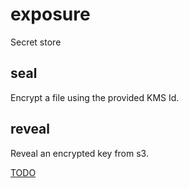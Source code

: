 # exposure

Secret store

## seal

Encrypt a file using the provided KMS Id.

## reveal

Reveal an encrypted key from s3.

[TODO](../../wiki)
